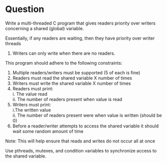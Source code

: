 # Question

Write a multi-threaded C program that gives readers priority over writers concerning a shared (global) variable.

Essentially, if any readers are waiting, then they have priority over
writer threads <br/>
1. Writers can only write when there are no readers.


This program should adhere to the following constraints:</br>
1. Multiple readers/writers must be supported (5 of each is fine)</br>
2. Readers must read the shared variable X number of times</br>
3. Writers must write the shared variable X number of times</br>
4. Readers must print:</br>
i. The value read</br>
ii. The number of readers present when value is read</br>
5. Writers must print:</br>
i.The written value</br>
ii. The number of readers present were when value is written (should be 0)</br>
6. Before a reader/writer attempts to access the shared variable it should wait some random amount of time <br/>


Note: This will help ensure that reads and writes do not occur all at once


Use pthreads, mutexes, and condition variables to synchronize access to the shared variable.&nbsp;&nbsp;&nbsp;&nbsp;&nbsp;&nbsp;&nbsp;
